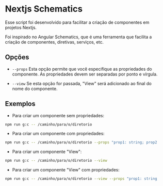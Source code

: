 # Nextjs Schematics

Esse script foi desenvolvido para facilitar a criação de componentes em projetos Nextjs.

Foi inspirado no Angular Schematics, que é uma ferramenta que facilita a criação de componentes, diretivas, serviços, etc.

## Opções

- `--props` Esta opção permite que você especifique as propriedades do componente. As propriedades devem ser separadas por ponto e vírgula. 

- `--view` Se esta opção for passada, "View" será adicionado ao final do nome do componente. 

## Exemplos

- Para criar um componente sem propriedades:

```bash
npm run g:c -- /caminho/para/o/diretorio
```

- Para criar um componente com propriedades:

```bash
npm run g:c -- /caminho/para/o/diretorio --props "prop1: string; prop2: number"
```

- Para criar um componente "View":

```bash
npm run g:c -- /caminho/para/o/diretorio --view
```

- Para criar um componente "View" com propriedades:

```bash
npm run g:c -- /caminho/para/o/diretorio --view --props "prop1: string; prop2: number"
```